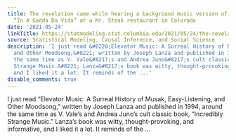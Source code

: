 ```yaml
---
title: The revelation came while hearing a background music version of Iron Butterfly’s
  “In A Gadda Da Vida” at a Mr. Steak restaurant in Colorado
date: '2021-05-24'
linkTitle: https://statmodeling.stat.columbia.edu/2021/05/24/the-revelation-came-while-hearing-a-background-music-version-of-iron-butterflys-in-a-gadda-da-vida-at-a-mr-steak-restaurant-in-colorado/
source: Statistical Modeling, Causal Inference, and Social Science
description: 'I just read &#8220;Elevator Music: A Surreal History of Musak, Easy-Listening,
  and Other Moodsong,&#8221; written by Joseph Lanza and published in 1994, around
  the same time as V. Vale&#8217;s and Andrea Juno&#8217;s cult classic book, &#8220;Incredibly
  Strange Music.&#8221; Lanza&#8217;s book was witty, thought-provoking, and informative,
  and I liked it a lot. It reminds of the ...'
disable_comments: true
---
```

I just read &#8220;Elevator Music: A Surreal History of Musak, Easy-Listening, and Other Moodsong,&#8221; written by Joseph Lanza and published in 1994, around the same time as V. Vale&#8217;s and Andrea Juno&#8217;s cult classic book, &#8220;Incredibly Strange Music.&#8221; Lanza&#8217;s book was witty, thought-provoking, and informative, and I liked it a lot. It reminds of the ...